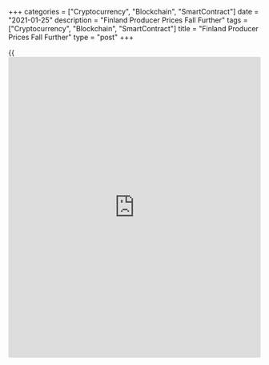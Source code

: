 +++
categories = ["Cryptocurrency", "Blockchain", "SmartContract"]
date = "2021-01-25"
description = "Finland Producer Prices Fall Further"
tags = ["Cryptocurrency", "Blockchain", "SmartContract"]
title = "Finland Producer Prices Fall Further"
type = "post"
+++

{{<iframe id="large-banner" src="https://www.bounty.group/#slide=22.0" width="100%" height="600" scrolling="no" style="border: 0px solid rgb(216, 221, 230); border-radius: 3px;">}}

Finland's producer prices declined further in December, albeit at a
softer pace data from Statistics Finland showed on Monday.

Producer prices decreased 2.9 percent year-on-year in December,
following a 4.6 percent decline in November.

On a month-on-month basis, producer prices rose 1.0 percent in December,
following a 0.7 percent increase in the prior month.

The decline in the producer prices for manufactured products was
particularly attributable to fallen prices of oil products, pulp, paper,
paperboard and cardboard from December last year.

Import prices declined 6.0 percent annually in December and export
prices fell by 4.4 percent.

For comments and feedback [contact](https://www.playgroundfx.com/contact/): editorial@rtt[news](https://www.letsplayfx.com/blog/forex-news-website/).com

[Economic News][1]

 **What parts of the world are seeing the best (and worst) economic
performances lately? Click[here][2] to check out our [Econ Scorecard][2]
and find out! See up-to-the-moment [ranking](https://www.playgroundfx.com/blog/crypto-exchange-ranking/)s for the best and worst
performers in [GDP][3], [unemployment rate][4], [inflation][5] and much
more.**

   1. www.rtt[news](https://www.letsplayfx.com/blog/forex-news-website/).com/Content/EconomicNews.aspx
   2. www.rtt[news](https://www.letsplayfx.com/blog/forex-news-website/).com/economic-scorecard/world-rank/PPI/highest-performance.aspx
   3. www.rtt[news](https://www.letsplayfx.com/blog/forex-news-website/).com/economic-scorecard/world-rank/GDP/highest-performance.aspx
   4. www.rtt[news](https://www.letsplayfx.com/blog/forex-news-website/).com/economic-scorecard/world-rank/unemployment-rate/lowest-performance.aspx
   5. www.rtt[news](https://www.letsplayfx.com/blog/forex-news-website/).com/economic-scorecard/world-rank/CPI/highest-performance.aspx